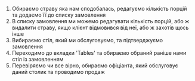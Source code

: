 1. Обираємо страву яка нам сподобалась, редагуємо кількість порцій та додаємо її до списку замовлення
2. В списку замовлення ми можемо редагувати кількість порцій, або ж видалити страву, якщо клієнт відмовився від неї, або ж захотів щось інше
3. Вибираємо стіл, який ми обслуговуємо, та підтверджуємо замовлення
4. Переходимо до вкладки 'Tables' та обираємо обраний раніше нами стіл із замовленням
5. Перевіряємо чи все вірно, обираємо офіціанта, який обслуговує даний столик та проводимо продаж
